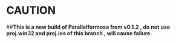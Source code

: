 # CAUTION
##__This is a new build of Parallelformosa from v0.1.2 , do not use proj.win32 and proj.ios of this branch , will cause **failure**.__